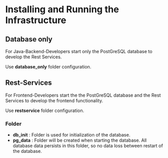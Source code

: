 # Installing and Running the Infrastructure


## Database only

For Java-Backend-Developers start only the PostGreSQL database to develop the Rest Services.

Use **database_only** folder configuration.


## Rest-Services

For Frontend-Developers start the the PostGreSQL database and the Rest Services to develop the frontend functionality.

Use **restservice** folder configuration.


### Folder

- **db_init** : Folder is used for initialization of the database.
- **pg_data** : Folder will be created when starting the database. All database data persists in this folder, so no data loss between restart of the database.

